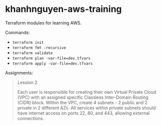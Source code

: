 # khanhnguyen-aws-training

Terraform modules for learning AWS.


Commands:

- `terraform init`
- `terraform fmt -recursive`
- `terraform validate`
- `terraform plan -var-file=dev.tfvars`
- `terraform apply -var-file=dev.tfvars`

Assignments:

>Lession 2
>
>Each user is responsible for creating their own Virtual Private Cloud (VPC) with an assigned specific Classless Inter-Domain Routing (CIDR) block.
>Within the VPC, create 4 subnets - 2 public and 2 private in 2 different AZs. All services within private subnets should have internet access on ports 22, 80, and 443, allowing external connections.
